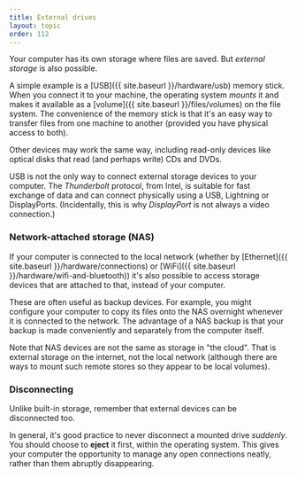 ```yaml
---
title: External drives
layout: topic
order: 112
---
```


Your computer has its own storage where files are saved. But _external storage_
is also possible.

A simple example is a [USB]({{ site.baseurl }}/hardware/usb) memory stick.
When you connect it to your machine, the operating system _mounts_ it and
makes it available as a [volume]({{ site.baseurl }}/files/volumes) on the
file system. The convenience of the memory stick is that it's an easy way to
transfer files from one machine to another (provided you have physical access
to both).

Other devices may work the same way, including read-only devices like optical
disks that read (and perhaps write) CDs and DVDs.

USB is not the only way to connect external storage devices to your computer.
The _Thunderbolt_ protocol, from Intel, is suitable for fast exchange of data
and can connect physically using a USB, Lightning or DisplayPorts.
(Incidentally, this is why _DisplayPort_ is not always a video connection.)


### Network-attached storage (NAS)

If your computer is connected to the local network (whether by 
[Ethernet]({{ site.baseurl }}/hardware/connections) or
[WiFi]({{ site.baseurl }}/hardware/wifi-and-bluetooth)) it's also possible
to access storage devices that are attached to that, instead of your computer.

These are often useful as backup devices. For example, you might configure your
computer to copy its files onto the NAS overnight whenever it is connected to
the network. The advantage of a NAS backup is that your backup is made
conveniently and separately from the computer itself.

Note that NAS devices are not the same as storage in "the cloud". That is
external storage on the internet, not the local network (although there are
ways to mount such remote stores so they appear to be local volumes).


### Disconnecting

Unlike built-in storage, remember that external devices can be disconnected too.

In general, it's good practice to never disconnect a mounted drive _suddenly_.
You should choose to **eject** it first, within the operating system. This
gives your computer the opportunity to manage any open connections neatly,
rather than them abruptly disappearing.


